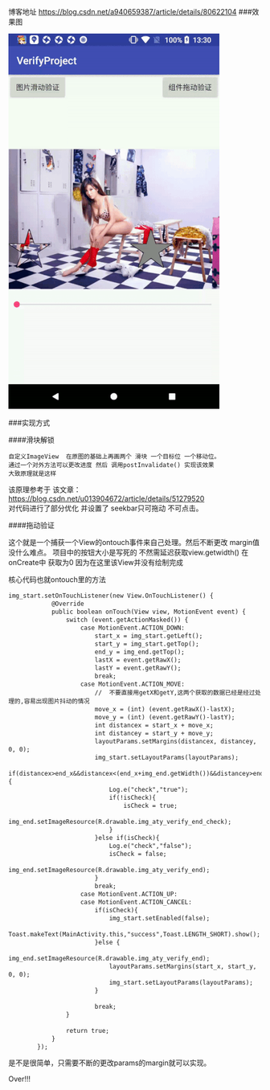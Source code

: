 博客地址  https://blog.csdn.net/a940659387/article/details/80622104
###效果图

![这里写图片描述](imgs/ezgif-2-38055c84c0.gif)

###实现方式
	
	
####滑块解锁
	
	自定义ImageView  在原图的基础上再画两个 滑块 一个目标位 一个移动位。
	通过一个对外方法可以更改进度 然后 调用postInvalidate() 实现该效果  
	大致原理就是这样 


该原理参考于 该文章：https://blog.csdn.net/u013904672/article/details/51279520  
对代码进行了部分优化  并设置了 seekbar只可拖动 不可点击。

####拖动验证

这个就是一个捕获一个View的ontouch事件来自己处理。然后不断更改 margin值  没什么难点。
项目中的按钮大小是写死的  不然需延迟获取view.getwidth()  在onCreate中 获取为0  因为在这里该View并没有绘制完成

核心代码也就ontouch里的方法 
```
img_start.setOnTouchListener(new View.OnTouchListener() {
            @Override
            public boolean onTouch(View view, MotionEvent event) {
                switch (event.getActionMasked()) {
                    case MotionEvent.ACTION_DOWN:
                        start_x = img_start.getLeft();
                        start_y = img_start.getTop();
                        end_y = img_end.getTop();
                        lastX = event.getRawX();
                        lastY = event.getRawY();
                        break;
                    case MotionEvent.ACTION_MOVE:
                        //  不要直接用getX和getY,这两个获取的数据已经是经过处理的,容易出现图片抖动的情况
                        move_x = (int) (event.getRawX()-lastX);
                        move_y = (int) (event.getRawY()-lastY);
                        int distancex = start_x + move_x;
                        int distancey = start_y + move_y;
                        layoutParams.setMargins(distancex, distancey, 0, 0);
                        img_start.setLayoutParams(layoutParams);
                        if(distancex>end_x&&distancex<(end_x+img_end.getWidth())&&distancey>end_y&&distancey<(end_y+img_end.getHeight())){
                            Log.e("check","true");
                            if(!isCheck){
                                isCheck = true;
                                img_end.setImageResource(R.drawable.img_aty_verify_end_check);
                            }
                        }else if(isCheck){
                            Log.e("check","false");
                            isCheck = false;
                            img_end.setImageResource(R.drawable.img_aty_verify_end);
                        }
                        break;
                    case MotionEvent.ACTION_UP:
                    case MotionEvent.ACTION_CANCEL:
                        if(isCheck){
                            img_start.setEnabled(false);
                            Toast.makeText(MainActivity.this,"success",Toast.LENGTH_SHORT).show();
                        }else {
                            img_end.setImageResource(R.drawable.img_aty_verify_end);
                            layoutParams.setMargins(start_x, start_y, 0, 0);
                            img_start.setLayoutParams(layoutParams);
                        }

                        break;
                }

                return true;
            }
        });
```
是不是很简单，只需要不断的更改params的margin就可以实现。

Over!!!
